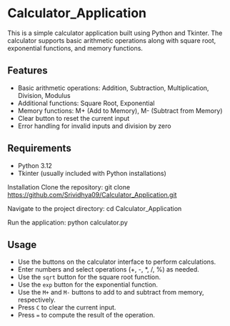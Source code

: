 # Calculator_Application

This is a simple calculator application built using Python and Tkinter. The calculator supports basic arithmetic operations along with square root, exponential functions, and memory functions.

## Features

- Basic arithmetic operations: Addition, Subtraction, Multiplication, Division, Modulus
- Additional functions: Square Root, Exponential
- Memory functions: M+ (Add to Memory), M- (Subtract from Memory)
- Clear button to reset the current input
- Error handling for invalid inputs and division by zero

## Requirements

- Python 3.12
- Tkinter (usually included with Python installations)

Installation
Clone the repository:
git clone https://github.com/Srividhya09/Calculator_Application.git

Navigate to the project directory:
cd Calculator_Application

Run the application:
python calculator.py

## Usage

- Use the buttons on the calculator interface to perform calculations.
- Enter numbers and select operations (+, -, *, /, %) as needed.
- Use the `sqrt` button for the square root function.
- Use the `exp` button for the exponential function.
- Use the `M+` and `M-` buttons to add to and subtract from memory, respectively.
- Press `C` to clear the current input.
- Press `=` to compute the result of the operation.

